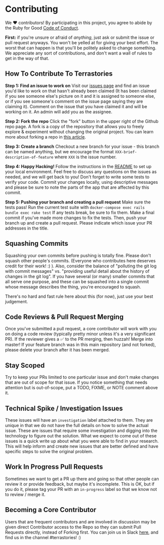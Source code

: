 # Contributing
We ♥ contributors! By participating in this project, you agree to abide by the Ruby for Good [Code of Conduct](CODE_OF_CONDUCT.md).

**First:** if you're unsure or afraid of *anything*, just ask or submit the issue or pull request anyways. You won't be yelled at for giving your best effort. The worst that can happen is that you'll be politely asked to change something. We appreciate any sort of contributions, and don't want a wall of rules to get in the way of that.

## How To Contribute To Terrastories
**Step 1: Find an issue to work on**
Visit our [issues page](https://github.com/rubyforgood/terrastories/network/members) and find an issue you'd like to work on that hasn't already been claimed (It has been claimed if you see someone else's picture on it and it is assigned to someone else, or if you see someone's comment on the issue page saying they are claiming it). Comment on the issue that you have claimed it and will be working on it. An admin will add you as the assignee. 

**Step 2: Fork the repo**
Click the "fork" button in the upper right of the Github repo page. A fork is a copy of the repository that allows you to freely explore & experiment without changing the original project. You can learn more about forking a repo in [this article](https://help.github.com/articles/fork-a-repo/).

**Step 3: Create a branch**
Checkout a new branch for your issue - this branch can be named anything, but we encourage the format  `XXX-brief-description-of-feature`  where  `XXX`  is the issue number.

**Step 4: Happy Hacking!**
Follow the instructions in the [README](README.md) to set up your local environment. Feel free to discuss any questions on the issues as needed, and we will get back to you! Don't forget to write some tests to verify your code. Commit your changes locally, using descriptive messages and please be sure to note the parts of the app that are affected by this commit.

**Step 5: Pushing your branch and creating a pull request**
Make sure the tests pass! Run the current test suite with `docker-compose exec rails bundle exec rake test` If any tests break, be sure to fix them. Make a final commit if you've made more changes to fix the tests. Then, push your branch up and create a pull request. Please indicate which issue your PR addresses in the title.

## Squashing Commits
Squashing your own commits before pushing is totally fine. Please don't squash other people's commits. (Everyone who contributes here deserves credit for their work! :) ). Also, consider the balance of "polluting the git log with commit messages" vs. "providing useful detail about the history of changes in the git log". If you have several (or many) smaller commits that all serve one purpose, and these can be squashed into a single commit whose message describes the thing, you're encouraged to squash.

There's no hard and fast rule here about this (for now), just use your best judgement.

## Code Reviews & Pull Request Merging
Once you've submitted a pull request, a core contributor will work with you on doing a code review (typically pretty minor unless it's a very significant PR). If the reviewer gives a ✅ to the PR merging, then huzzah! Merge into master! If your feature branch was in this main repository (and not forked), please delete your branch after it has been merged.

## Stay Scoped
Try to keep your PRs limited to one particular issue and don't make changes that are out of scope for that issue. If you notice something that needs attention but is out-of-scope, put a TODO, FIXME, or NOTE comment above it.

## Technical Spike / Investigation Issues
These issues will have an `investigation` label attached to them. They are unique in that we do not have the full details on how to solve the actual issue. These are issues that require some investigation and digging into the technology to figure out the solution. What we expect to come out of these issues is a quick write up about what you were able to find in your research. This will help inform and create new issues that are better defined and have specific steps to solve the original problem. 

## Work In Progress Pull Requests
Sometimes we want to get a PR up there and going so that other people can review it or provide feedback, but maybe it's incomplete. This is OK, but if you do it, please tag your PR with an  `in-progress`  label so that we know not to review / merge it.

## Becoming a Core Contributor
Users that are frequent contributors and are involved in discussion may be given direct Contributor access to the Repo so they can submit Pull Requests directly, instead of Forking first. You can join us in Slack [here](https://t.co/kUtI3lnpW1), and find us in the channel #terrastories! :)
